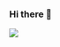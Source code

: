 ### Hi there 👋

<!--
**ddr4869/ddr4869** is a ✨ _special_ ✨ repository because its `README.md` (this file) appears on your GitHub profile.

Here are some ideas to get you started:

- 🔭 I’m currently working on ...
- 🌱 I’m currently learning ...
- 👯 I’m looking to collaborate on ...
- 🤔 I’m looking for help with ...
- 💬 Ask me about ...
- 📫 How to reach me: ...
- 😄 Pronouns: ...
- ⚡ Fun fact: ...
-->
<a href="www.google.com" target="_blank"><img src="https://img.shields.io/badge/000000?style=plastic&logo=C71A36&logoColor=000000"/></a>
